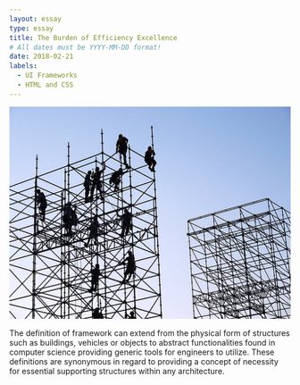 ```yaml
---
layout: essay
type: essay
title: The Burden of Efficiency Excellence
# All dates must be YYYY-MM-DD format!
date: 2018-02-21
labels:
  - UI Frameworks
  - HTML and CSS
---
```


<img class="ui left float rounded image" src="/images/framework1.jpg">

The definition of framework can extend from the physical form of structures such as buildings, vehicles or objects to abstract functionalities found in computer science providing generic tools for engineers to utilize. These definitions are synonymous in regard to providing a concept of necessity for essential supporting structures within any architecture. 
